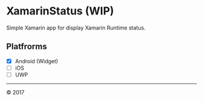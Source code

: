 # XamarinStatus (WIP)

Simple Xamarin app for display Xamarin Runtime status.

## Platfrorms

- [x] Android (Widget)
- [ ] iOS
- [ ] UWP

---

&copy; 2017
